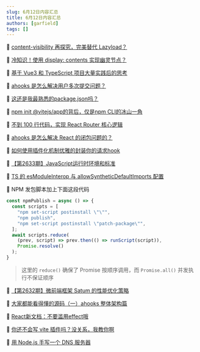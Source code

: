 ```yaml
---
slug: 6月12日内容汇总
title: 6月12日内容汇总
authors: [garfield]
tags: []
---
```


📒 [content-visibility 再探究，完美替代 Lazyload？](https://mp.weixin.qq.com/s/bZ6edmEoVXLWloQssiQxRg)

📒 [冷知识！使用 display: contents 实现幽灵节点？](https://mp.weixin.qq.com/s/DhkQNO8Hv1zZP9Fu7uSw-g)

📒 [基于 Vue3 和 TypeScript 项目大量实践后的思考](https://mp.weixin.qq.com/s/JxrCUN8PQ_xG_AkfV-G5FQ)

📒 [ahooks 是怎么解决用户多次提交问题？](https://mp.weixin.qq.com/s/t3nBYybInY_AXVpbeKi6Jw)

📒 [这还是我最熟悉的package.json吗？](https://juejin.cn/post/6953867408096362503)

📒 [npm init @vitejs/app的背后，仅是npm CLI的冰山一角](https://juejin.cn/post/6950817077670182943)

📒 [不到 100 行代码，实现 React Router 核心逻辑](https://mp.weixin.qq.com/s/QZ49KF-k14NamqlF_hBT9A)

📒 [ahooks 是怎么解决 React 的闭包问题的？](https://mp.weixin.qq.com/s/z6rWffzjeww5GRZVh6hK8Q)

📒 [如何使用插件化机制优雅的封装你的请求hook](https://mp.weixin.qq.com/s/k2LYtZ6lU5CH1_grlKQT0Q)

📒 [【第2633期】JavaScript运行时环境和标准](https://mp.weixin.qq.com/s/_lKKAvzVQPTQ5FeKBF6hRA)

📒 [TS 的 esModuleInterop 与 allowSyntheticDefaultImports 配置](https://mp.weixin.qq.com/s/9TnD_oXnjiU8aoQJBzLbsA)

📒 NPM 发包脚本加上下面这段代码

```js
const npmPublish = async () => {
  const scripts = [
    "npm set-script postinstall \"\"",
    "npm publish",
    "npm set-script postinstall \"patch-package\"",
  ];
  await scripts.reduce(
    (prev, script) => prev.then(() => runScript(script)),
    Promise.resolve()
  );
}
```

> 这里的 `reduce()` 确保了 Promise 按顺序调用，而 `Promise.all()` 并发执行不保证顺序

📒 [【第2632期】微前端框架 Satum 的性能优化策略](https://mp.weixin.qq.com/s/LMSveysC0re7A0sbvvImuw)

📒 [大家都能看得懂的源码（一）ahooks 整体架构篇](https://mp.weixin.qq.com/s/lApEUTzOsdbvMeRUXcTneg)

📒 [React新文档：不要滥用effect哦](https://mp.weixin.qq.com/s/h7GiH_s8e8wM0CDS_tF_3w)

📒 [你还不会写 vite 插件吗？没关系，我教你啊](https://juejin.cn/post/7103165205483356168)

📒 [用 Node.js 手写一个 DNS 服务器](https://mp.weixin.qq.com/s/Gl94ISY5N4BYyYmVT9-QFQ)
